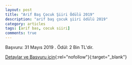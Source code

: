 ```yaml
---
layout: post
title: "Arif Baş Çocuk Şiiri Ödülü 2019"
description: "arif baş çocuk şiiri ödülü 2019"
category: articles
tags: [arif bas, cocuk siiri]
comments: true
---
```


Başvuru: 31 Mayıs 2019 . Ödül: 2 Bin TL'dir.

[Detaylar ve Başvuru için](http://www.karakedidergi.com/arif-bas-cocuk-siirleri-yarismasi-basvurulari-basladi/?utm_source=edebiyatyarismalari.com&utm_medium=affiliate){:rel="nofollow"}{:target="_blank"}